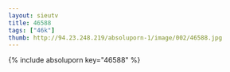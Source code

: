 ```yaml
--- 
layout: sieutv
title: 46588
tags: ["46k"]
thumb: http://94.23.248.219/absoluporn-1/image/002/46588.jpg
---
```

{% include absoluporn key="46588" %} 
